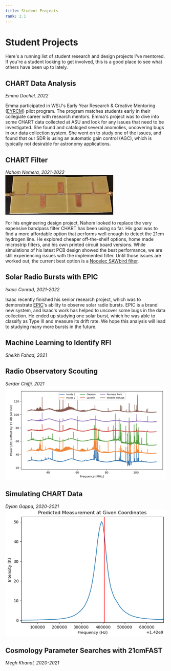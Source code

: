 ```yaml
---
title: Student Projects
rank: 2.1
---
```

# Student Projects
Here's a running list of student research and design projects I've mentored. If you're a student looking to get involved, this is a good place to see what others have been up to lately.

## CHART Data Analysis
*Emma Dachel, 2022*

Emma participated in WSU's Early Year Research & Creative Mentoring ([EYRCM](https://www.winona.edu/grants/early-year.asp)) pilot program. The program matches students early in their collegiate career with research mentors. Emma's project was to dive into some CHART data collected at ASU and look for any issues that need to be investigated. She found and cataloged several anomolies, uncovering bugs in our data collection system. She went on to study one of the issues, and found that our SDR is using an automatic gain control (AGC), which is typically not desirable for astronomy applications.

## CHART Filter
*Nahom Nemera, 2021-2022*
![Microstrip](media/microstrip.jpg)

For his engineering design project, Nahom looked to replace the very expensive bandpass filter CHART has been using so far. His goal was to find a more affordable option that performs well enough to detect the 21cm hydrogen line. He explored cheaper off-the-shelf options, home made microstrip filters, and his own printed circuit board versions. While simulations of his latest PCB design showed the best performance, we are still experiencing issues with the implemented filter. Until those issues are worked out, the current best option is a [Nooelec SAWbird filter](https://www.nooelec.com/store/sawbird-h1-barebones.html_).

## Solar Radio Bursts with EPIC
*Isaac Conrad, 2021-2022*

Isaac recently finished his senior research project, which was to demonstrate [EPIC](research#epic)'s ability to observe solar radio bursts. EPIC is a brand new system, and Isaac's work has helped to uncover some bugs in the data collection. He ended up studying one solar burst, which he was able to classify as Type III and measure its drift rate. We hope this analysis will lead to studying many more bursts in the future.

## Machine Learning to Identify RFI
*Sheikh Fahad, 2021*

## Radio Observatory Scouting
*Serdar Chifji, 2021*
![Scouting data](media/scouting_data.png)

## Simulating CHART Data
*Dylan Gappa, 2020-2021*
![chart sim](media/simulated_chart_data.png)

## Cosmology Parameter Searches with 21cmFAST
*Megh Khanal, 2020-2021*

